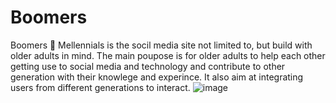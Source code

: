 # Boomers
Boomers 🤝 Mellennials is the socil media site not limited to, but build with older adults in mind.
The main poupose is for older adults to help each other getting use to social media and technology and contribute to other generation with their knowlege and experince.
It also aim at integrating users from different generations to interact. 
![image](https://user-images.githubusercontent.com/62345938/160763051-348e22bd-d836-4e80-b3a5-bce9d89912f3.png)
